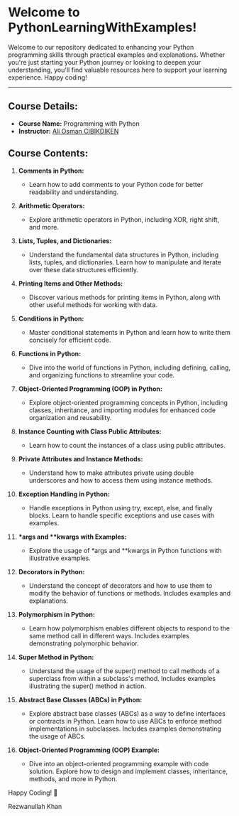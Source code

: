 # Welcome to PythonLearningWithExamples!

Welcome to our repository dedicated to enhancing your Python programming skills through practical examples and explanations. Whether you're just starting your Python journey or looking to deepen your understanding, you'll find valuable resources here to support your learning experience. Happy coding!

---
## Course Details:

- **Course Name:** Programming with Python
- **Instructor:** [Ali Osman CIBIKDIKEN](https://github.com/aocdiken)

## Course Contents:

1. **Comments in Python:**
   - Learn how to add comments to your Python code for better readability and understanding.

2. **Arithmetic Operators:**
   - Explore arithmetic operators in Python, including XOR, right shift, and more.

3. **Lists, Tuples, and Dictionaries:**
   - Understand the fundamental data structures in Python, including lists, tuples, and dictionaries. Learn how to manipulate and iterate over these data structures efficiently.

4. **Printing Items and Other Methods:**
   - Discover various methods for printing items in Python, along with other useful methods for working with data.

5. **Conditions in Python:**
   - Master conditional statements in Python and learn how to write them concisely for efficient code.

6. **Functions in Python:**
   - Dive into the world of functions in Python, including defining, calling, and organizing functions to streamline your code.

7. **Object-Oriented Programming (OOP) in Python:**
   - Explore object-oriented programming concepts in Python, including classes, inheritance, and importing modules for enhanced code organization and reusability.

8. **Instance Counting with Class Public Attributes:**
   - Learn how to count the instances of a class using public attributes.

9. **Private Attributes and Instance Methods:**
   - Understand how to make attributes private using double underscores and how to access them using instance methods.

10. **Exception Handling in Python:**
    - Handle exceptions in Python using try, except, else, and finally blocks. Learn to handle specific exceptions and use cases with examples.

11. **\*args and \*\*kwargs with Examples:**
    - Explore the usage of *args and **kwargs in Python functions with illustrative examples.

12. **Decorators in Python:**
    - Understand the concept of decorators and how to use them to modify the behavior of functions or methods. Includes examples and explanations.

13. **Polymorphism in Python:**
    - Learn how polymorphism enables different objects to respond to the same method call in different ways. Includes examples demonstrating polymorphic behavior.

14. **Super Method in Python:**
    - Understand the usage of the super() method to call methods of a superclass from within a subclass's method. Includes examples illustrating the super() method in action.

15. **Abstract Base Classes (ABCs) in Python:**
    - Explore abstract base classes (ABCs) as a way to define interfaces or contracts in Python. Learn how to use ABCs to enforce method implementations in subclasses. Includes examples demonstrating the usage of ABCs.

16. **Object-Oriented Programming (OOP) Example:**
    - Dive into an object-oriented programming example with code solution. Explore how to design and implement classes, inheritance, methods, and more in Python.

Happy Coding! 🚀

Rezwanullah Khan
